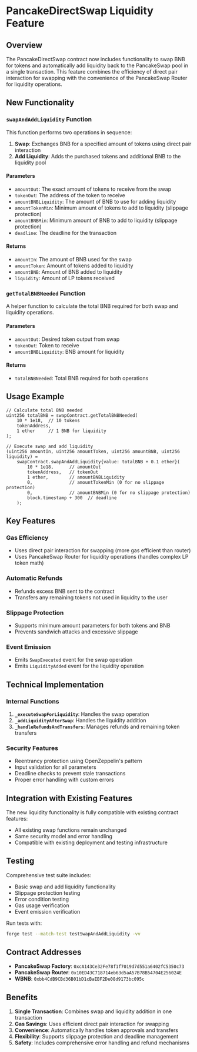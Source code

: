 # PancakeDirectSwap Liquidity Feature

## Overview

The PancakeDirectSwap contract now includes functionality to swap BNB for tokens and automatically add liquidity back to the PancakeSwap pool in a single transaction. This feature combines the efficiency of direct pair interaction for swapping with the convenience of the PancakeSwap Router for liquidity operations.

## New Functionality

### `swapAndAddLiquidity` Function

This function performs two operations in sequence:
1. **Swap**: Exchanges BNB for a specified amount of tokens using direct pair interaction
2. **Add Liquidity**: Adds the purchased tokens and additional BNB to the liquidity pool

#### Parameters

- `amountOut`: The exact amount of tokens to receive from the swap
- `tokenOut`: The address of the token to receive
- `amountBNBLiquidity`: The amount of BNB to use for adding liquidity
- `amountTokenMin`: Minimum amount of tokens to add to liquidity (slippage protection)
- `amountBNBMin`: Minimum amount of BNB to add to liquidity (slippage protection)
- `deadline`: The deadline for the transaction

#### Returns

- `amountIn`: The amount of BNB used for the swap
- `amountToken`: Amount of tokens added to liquidity
- `amountBNB`: Amount of BNB added to liquidity
- `liquidity`: Amount of LP tokens received

### `getTotalBNBNeeded` Function

A helper function to calculate the total BNB required for both swap and liquidity operations.

#### Parameters

- `amountOut`: Desired token output from swap
- `tokenOut`: Token to receive
- `amountBNBLiquidity`: BNB amount for liquidity

#### Returns

- `totalBNBNeeded`: Total BNB required for both operations

## Usage Example

```solidity
// Calculate total BNB needed
uint256 totalBNB = swapContract.getTotalBNBNeeded(
    10 * 1e18,  // 10 tokens
    tokenAddress,
    1 ether     // 1 BNB for liquidity
);

// Execute swap and add liquidity
(uint256 amountIn, uint256 amountToken, uint256 amountBNB, uint256 liquidity) = 
    swapContract.swapAndAddLiquidity{value: totalBNB + 0.1 ether}(
        10 * 1e18,      // amountOut
        tokenAddress,   // tokenOut
        1 ether,        // amountBNBLiquidity
        0,              // amountTokenMin (0 for no slippage protection)
        0,              // amountBNBMin (0 for no slippage protection)
        block.timestamp + 300  // deadline
    );
```

## Key Features

### Gas Efficiency
- Uses direct pair interaction for swapping (more gas efficient than router)
- Uses PancakeSwap Router for liquidity operations (handles complex LP token math)

### Automatic Refunds
- Refunds excess BNB sent to the contract
- Transfers any remaining tokens not used in liquidity to the user

### Slippage Protection
- Supports minimum amount parameters for both tokens and BNB
- Prevents sandwich attacks and excessive slippage

### Event Emission
- Emits `SwapExecuted` event for the swap operation
- Emits `LiquidityAdded` event for the liquidity operation

## Technical Implementation

### Internal Functions

1. **`_executeSwapForLiquidity`**: Handles the swap operation
2. **`_addLiquidityAfterSwap`**: Handles the liquidity addition
3. **`_handleRefundsAndTransfers`**: Manages refunds and remaining token transfers

### Security Features

- Reentrancy protection using OpenZeppelin's pattern
- Input validation for all parameters
- Deadline checks to prevent stale transactions
- Proper error handling with custom errors

## Integration with Existing Features

The new liquidity functionality is fully compatible with existing contract features:
- All existing swap functions remain unchanged
- Same security model and error handling
- Compatible with existing deployment and testing infrastructure

## Testing

Comprehensive test suite includes:
- Basic swap and add liquidity functionality
- Slippage protection testing
- Error condition testing
- Gas usage verification
- Event emission verification

Run tests with:
```bash
forge test --match-test testSwapAndAddLiquidity -vv
```

## Contract Addresses

- **PancakeSwap Factory**: `0xcA143Ce32Fe78f1f7019d7d551a6402fC5350c73`
- **PancakeSwap Router**: `0x10ED43C718714eb63d5aA57B78B54704E256024E`
- **WBNB**: `0xbb4CdB9CBd36B01bD1cBaEBF2De08d9173bc095c`

## Benefits

1. **Single Transaction**: Combines swap and liquidity addition in one transaction
2. **Gas Savings**: Uses efficient direct pair interaction for swapping
3. **Convenience**: Automatically handles token approvals and transfers
4. **Flexibility**: Supports slippage protection and deadline management
5. **Safety**: Includes comprehensive error handling and refund mechanisms